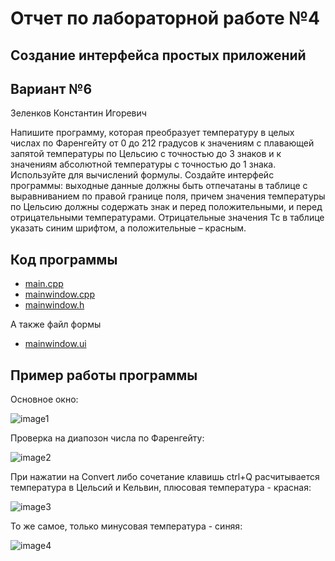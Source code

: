# Отчет по лабораторной работе №4

## Создание интерфейса простых приложений

## Вариант №6

Зеленков Константин Игоревич

Напишите программу, которая преобразует температуру в целых числах по Фаренгейту от 0 до 212 градусов к значениям с плавающей запятой температуры по Цельсию с точностью до 3 знаков и к значениям абсолютной температуры с точностью до 1 знака. Используйте для вычислений формулы. Создайте интерфейс программы: выходные данные должны быть отпечатаны в таблице с выравниванием по правой границе поля, причем значения температуры по Цельсию должны содержать знак и перед положительными, и перед отрицательными температурами. Отрицательные значения Тс в таблице указать синим шрифтом, а положительные – красным.

## Код программы

- [main.cpp](./src/main.cpp)
- [mainwindow.cpp](./src/mainwindow.cpp)
- [mainwindow.h](./src/mainwindow.h)

А также файл формы

- [mainwindow.ui](./src/mainwindow.ui)

## Пример работы программы

Основное окно:

![image1](./images/1.png)

Проверка на диапозон числа по Фаренгейту:

![image2](./reamde_imgs/2.png)

При нажатии на Convert либо сочетание клавишь ctrl+Q расчитывается температура в Цельсий и Кельвин, плюсовая температура - красная:

![image3](./reamde_imgs/3.png)

То же самое, только минусовая температура - синяя:

![image4](./reamde_imgs/4.png)
